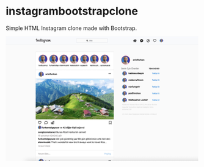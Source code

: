 # instagrambootstrapclone
Simple HTML Instagram clone made with Bootstrap.


![preview](./assets/preview.jpg)